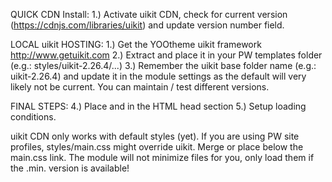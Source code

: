 QUICK CDN Install:
1.) Activate uikit CDN, check for current version (https://cdnjs.com/libraries/uikit) and update version number field.

LOCAL uikit HOSTING:
1.) Get the YOOtheme uikit framework http://www.getuikit.com
2.) Extract and place it in your PW templates folder (e.g.: styles/uikit-2.26.4/...)
3.) Remember the uikit base folder name (e.g.: uikit-2.26.4) and update it in the module settings as the default will very likely not be current. You can maintain / test different versions.

FINAL STEPS:
4.) Place <!--uikit-here-CSS--> and <!--uikit-here-JS--> in the HTML head section
5.) Setup loading conditions.

uikit CDN only works with default styles (yet).
If you are using PW site profiles, styles/main.css might override uikit. Merge or place <!--uikit-here-CSS--> below the main.css link.
The module will not minimize files for you, only load them if the .min. version is available!
